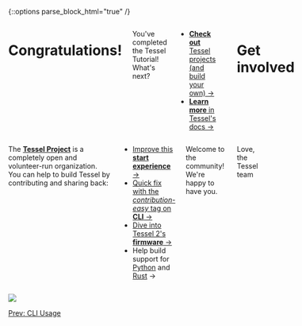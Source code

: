 {::options parse_block_html="true" /}

<div class="row">
<div class="large-12 columns">

# Congratulations!

You've completed the Tessel Tutorial! What's next?

* <a href="http://technical.io/projects" target="0"><b>Check out</b> Tessel projects (and build your own) →</a>
* <a href="//tessel.io/docs" target="0"><b>Learn more</b> in Tessel's docs →</a>

<hr>

# Get involved

</div>
</div>

<div class="row">
<div class="large-8 columns">

The [**Tessel Project**](https://tessel.io/about) is a completely open and volunteer-run organization. You can help to build Tessel by contributing and sharing back:

* [Improve this **start experience** →](https://github.com/tessel/t2-start)
* [Quick fix with the _contribution-easy_ tag on **CLI** →](https://github.com/tessel/t2-cli/labels/contribution-easy)
* [Dive into Tessel 2's **firmware** →](https://github.com/tessel/t2-firmware)
* Help build support for [Python](https://github.com/tessel/t2-cli/issues/201) and [Rust](https://github.com/tessel/t2-cli/issues/200) →

Welcome to the community! We're happy to have you.

Love,<br/>
the Tessel team

</div>
<div class="large-4 columns">

![](http://imgur.com/g37w4HQ.png)

</div>
</div>

<div class="greyBar"></div>

<div class="row">
<div class="large-6 columns left">
  <a href="usage.html" class="bottomButton button">Prev: CLI Usage</a>
</div>
</div>
